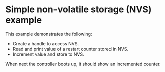 # Simple non-volatile storage (NVS) example
This example demonstrates the following:
* Create a handle to access NVS.
* Read and print value of a restart counter stored in NVS.
* Increment value and store to NVS.

When next the controller boots up, it should show an incremented counter.
